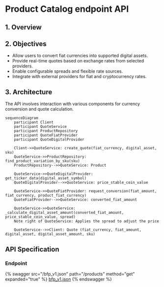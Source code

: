 # Product Catalog endpoint API

## 1. Overview


## 2. Objectives

- Allow users to convert fiat currencies into supported digital assets.
- Provide real-time quotes based on exchange rates from selected providers.
- Enable configurable spreads and flexible rate sources.
- Integrate with external providers for fiat and cryptocurrency rates.

## 3. Architecture

The API involves interaction with various components for currency conversion and quote calculation.

```mermaid
sequenceDiagram
    participant Client
    participant QuoteService
    participant ProductRepository
    participant QuoteFiatProvider
    participant QuoteDigitalProvider

    Client->>QuoteService: create_quote(fiat_currency, digital_asset, sku)
    QuoteService->>ProductRepository: find_product_variation_by_sku(sku)
    ProductRepository-->>QuoteService: Product

    QuoteService->>QuoteDigitalProvider: get_ticker_data(digital_asset_symbol)
    QuoteDigitalProvider-->>QuoteService: price_stable_coin_value

    QuoteService->>QuoteFiatProvider: request_conversion(fiat_amount, fiat_currency, product_fiat_currency)
    QuoteFiatProvider-->>QuoteService: converted_fiat_amount

    QuoteService->>QuoteService: _calculate_digital_asset_amount(converted_fiat_amount, price_stable_coin_value, spread)
    Note right of QuoteService: Applies the spread to adjust the price

    QuoteService-->>Client: Quote (fiat_currency, fiat_amount, digital_asset, digital_asset_amount, sku)
```


## API Specification

### Endpoint

{% swagger src="/bfp_v1.json" path="/products" method="get" expanded="true" %} 
[bfp_v1.json](/bfp_v1.json) 
{% endswagger %}
